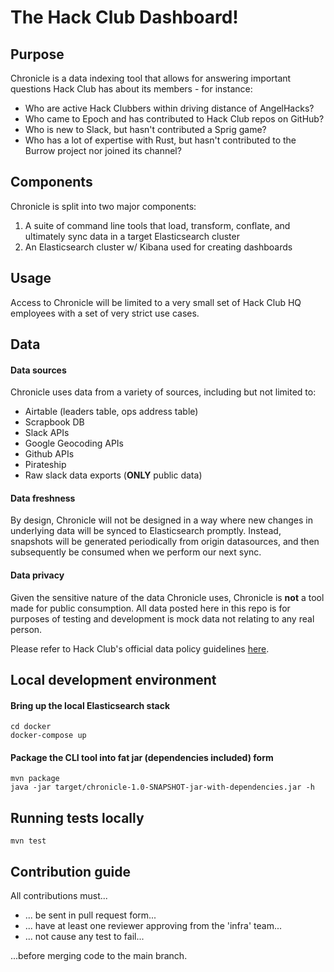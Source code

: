 # The Hack Club Dashboard!

## Purpose
Chronicle is a data indexing tool that allows for answering important questions Hack Club has about its members - for instance:
* Who are active Hack Clubbers within driving distance of AngelHacks?
* Who came to Epoch and has contributed to Hack Club repos on GitHub?
* Who is new to Slack, but hasn't contributed a Sprig game?
* Who has a lot of expertise with Rust, but hasn't contributed to the Burrow project nor joined its channel?

## Components
Chronicle is split into two major components:
1. A suite of command line tools that load, transform, conflate, and ultimately sync data in a target Elasticsearch cluster
1. An Elasticsearch cluster w/ Kibana used for creating dashboards

## Usage
Access to Chronicle will be limited to a very small set of Hack Club HQ employees with a set of very strict use cases.

## Data
#### Data sources
Chronicle uses data from a variety of sources, including but not limited to:
* Airtable (leaders table, ops address table)
* Scrapbook DB
* Slack APIs
* Google Geocoding APIs
* Github APIs
* Pirateship
* Raw slack data exports (**ONLY** public data)

#### Data freshness
By design, Chronicle will not be designed in a way where new changes in underlying data will be synced to Elasticsearch promptly.  Instead, snapshots will be generated periodically from origin datasources, and then subsequently be consumed when we perform our next sync.

#### Data privacy
Given the sensitive nature of the data Chronicle uses, Chronicle is **not** a tool made for public consumption.  All data posted here in this repo is for purposes of testing and development is mock data not relating to any real person.

Please refer to Hack Club's official data policy guidelines [here](http://please.fill.me.in.com).

## Local development environment

#### Bring up the local Elasticsearch stack
```
cd docker
docker-compose up
```

#### Package the CLI tool into fat jar (dependencies included) form
```
mvn package
java -jar target/chronicle-1.0-SNAPSHOT-jar-with-dependencies.jar -h
```

## Running tests locally
```
mvn test
```

## Contribution guide
All contributions must...
* ... be sent in pull request form...
* ... have at least one reviewer approving from the 'infra' team...
* ... not cause any test to fail...

...before merging code to the main branch.
